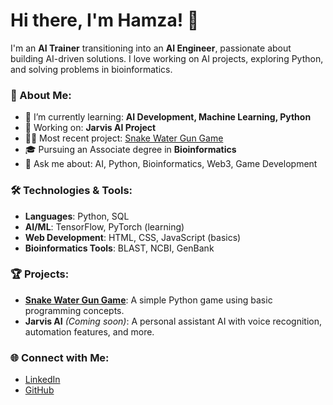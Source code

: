 # Hi there, I'm Hamza! 👋

I'm an **AI Trainer** transitioning into an **AI Engineer**, passionate about building AI-driven solutions. I love working on AI projects, exploring Python, and solving problems in bioinformatics.

### 🚀 About Me:
- 🌱 I’m currently learning: **AI Development, Machine Learning, Python**
- 🔭 Working on: **Jarvis AI Project**
- 👨‍💻 Most recent project: [Snake Water Gun Game](https://github.com/Hmza72/Snake-Water-Gun)
- 🎓 Pursuing an Associate degree in **Bioinformatics**
- 💬 Ask me about: AI, Python, Bioinformatics, Web3, Game Development

### 🛠️ Technologies & Tools:
- **Languages**: Python, SQL
- **AI/ML**: TensorFlow, PyTorch (learning)
- **Web Development**: HTML, CSS, JavaScript (basics)
- **Bioinformatics Tools**: BLAST, NCBI, GenBank

### 🏆 Projects:
- **[Snake Water Gun Game](https://github.com/Hmza72/Snake-Water-Gun)**: A simple Python game using basic programming concepts.
- **Jarvis AI** *(Coming soon)*: A personal assistant AI with voice recognition, automation features, and more.

### 🌐 Connect with Me:
- [LinkedIn](www.linkedin.com/in/hamzaanees) 
- [GitHub](https://github.com/Hmza72)

